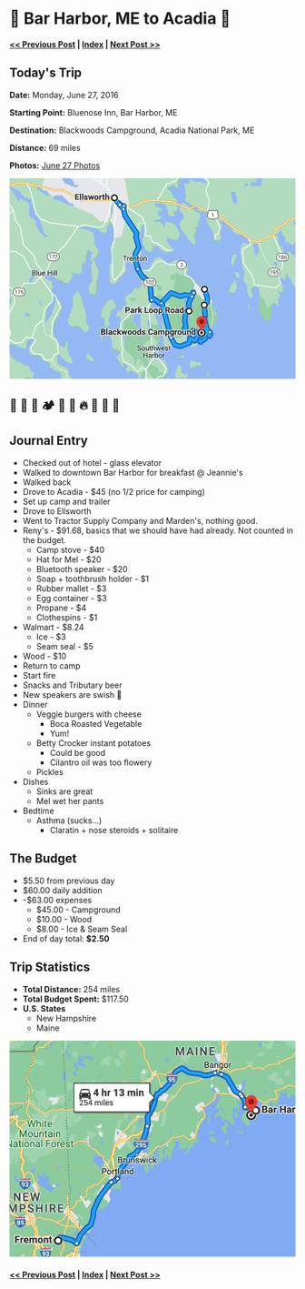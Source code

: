 # 🦞 Bar Harbor, ME to Acadia 🌲

####  [<< Previous Post](https://jay-d.me/2016RT-06-26) | [Index](https://jay-d.me/2016RT) | [Next Post >>](https://jay-d.me/2016RT-06-28)

## Today's Trip

**Date:** Monday, June 27, 2016

**Starting Point:** Bluenose Inn, Bar Harbor, ME

**Destination:** Blackwoods Campground, Acadia National Park, ME

**Distance:** 69 miles

**Photos:** [June 27 Photos](https://jay-d.me/2016RT-06-27-photos)

![map from bar harbor to acadia](../maps/day/06-27.png "day map")

##  🏨 🥞 🌲 🏕 🚙 🛒 🔥 🍻 🤘 🍔

## Journal Entry

* Checked out of hotel - glass elevator
* Walked to downtown Bar Harbor for breakfast @ Jeannie's
* Walked back
* Drove to Acadia - $45 (no 1/2 price for camping)
* Set up camp and trailer
* Drove to Ellsworth
* Went to Tractor Supply Company and Marden's, nothing good.
* Reny's - $91.68, basics that we should have had already. Not counted in the budget.
  * Camp stove - $40
  * Hat for Mel - $20
  * Bluetooth speaker - $20
  * Soap + toothbrush holder - $1
  * Rubber mallet - $3
  * Egg container - $3
  * Propane - $4
  * Clothespins - $1
* Walmart - $8.24
  * Ice - $3
  * Seam seal - $5
* Wood - $10
* Return to camp
* Start fire
* Snacks and Tributary beer
* New speakers are swish 🤘
* Dinner
  * Veggie burgers with cheese
    * Boca Roasted Vegetable
    * Yum!
  * Betty Crocker instant potatoes
    * Could be good
    * Cilantro oil was too flowery
  * Pickles
* Dishes
  * Sinks are great
  * Mel wet her pants
* Bedtime
  * Asthma (sucks...)
      * Claratin + nose steroids + solitaire

## The Budget

* $5.50 from previous day
* $60.00 daily addition
* -$63.00 expenses
  * $45.00 - Campground
  * $10.00 - Wood
  * $8.00 - Ice & Seam Seal
* End of day total: **$2.50**

## Trip Statistics

* **Total Distance:** 254 miles
* **Total Budget Spent:** $117.50
* **U.S. States**
  * New Hampshire
  * Maine

![total trip from fremont to acadia](../maps/total/06-27-total.png "total trip map")

####  [<< Previous Post](https://jay-d.me/2016RT-06-26) | [Index](https://jay-d.me/2016RT) | [Next Post >>](https://jay-d.me/2016RT-06-28)
